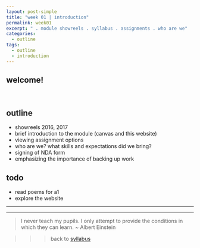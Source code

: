 ```yaml
---
layout: post-simple
title: "week 01 | introduction"
permalink: week01
excerpt: " . module showreels . syllabus . assignments . who are we"
categories:
  - outline
tags:
  - outline
  - introduction
---
```


## welcome!

<br>

## outline

* showreels 2016, 2017
* brief introduction to the module (canvas and this website)
* viewing assignment options
* who are we? what skills and expectations did we bring?
* signing of NDA form
* emphasizing the importance of backing up work

## todo

* read poems for a1
* explore the website

---
---

> I never teach my pupils. I only attempt to provide the conditions in which they can learn.  ~ Albert Einstein

>>> back to [syllabus](../aru2018/#syllabus)
